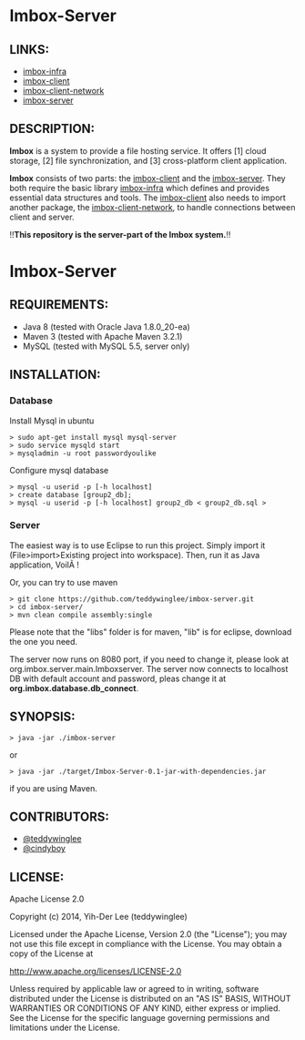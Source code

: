 # Imbox-Server

## LINKS:

* [imbox-infra](https://github.com/jaiyalas/imbox-infra)
* [imbox-client](https://github.com/jaiyalas/imbox-client)
* [imbox-client-network](https://github.com/teddywinglee/imbox-client-network)
* [imbox-server](https://github.com/teddywinglee/imbox-server)

## DESCRIPTION:

**Imbox** is a system to provide a file hosting service. It offers [1] cloud storage, [2] file synchronization, and [3] cross-platform client application.

**Imbox** consists of two parts: the [imbox-client](https://github.com/jaiyalas/imbox-client) and the [imbox-server](https://github.com/teddywinglee/imbox-server). They both require the basic library [imbox-infra](https://github.com/jaiyalas/imbox-infra) which defines and provides essential data structures and tools. The [imbox-client](https://github.com/jaiyalas/imbox-client) also needs to import another package, the [imbox-client-network](https://github.com/teddywinglee/imbox-client-network), to handle connections between client and server.

!!**This repository is the server-part of the Imbox system.**!!

# Imbox-Server

## REQUIREMENTS:

* Java 8 (tested with Oracle Java 1.8.0_20-ea) 
* Maven 3 (tested with Apache Maven 3.2.1)
* MySQL (tested with MySQL 5.5, server only)

## INSTALLATION:

### Database

Install Mysql in ubuntu

    > sudo apt-get install mysql mysql-server 
    > sudo service mysqld start
    > mysqladmin -u root passwordyoulike
			
Configure mysql database

    > mysql -u userid -p [-h localhost]
    > create database [group2_db];
    > mysql -u userid -p [-h localhost] group2_db < group2_db.sql > 

### Server

The easiest way is to use Eclipse to run this project. Simply import it (File>import>Existing project into workspace). Then, run it as Java application, VoilÃ !
		
Or, you can try to use maven

    > git clone https://github.com/teddywinglee/imbox-server.git
    > cd imbox-server/
    > mvn clean compile assembly:single

Please note that the "libs" folder is for maven, "lib" is for eclipse, download the one you need.

The server now runs on 8080 port, if you need to change it, please look at org.imbox.server.main.Imboxserver. The server now connects to localhost DB with default account and password, pleas change it at **org.imbox.database.db_connect**.

## SYNOPSIS:

	> java -jar ./imbox-server

or

	> java -jar ./target/Imbox-Server-0.1-jar-with-dependencies.jar

if you are using Maven.	

## CONTRIBUTORS:

* [@teddywinglee](https://github.com/teddywinglee)
* [@cindyboy](https://github.com/cindyboy)

## LICENSE:

Apache License 2.0

Copyright (c) 2014, Yih-Der Lee (teddywinglee)

Licensed under the Apache License, Version 2.0 (the "License");
you may not use this file except in compliance with the License.
You may obtain a copy of the License at

<http://www.apache.org/licenses/LICENSE-2.0>

Unless required by applicable law or agreed to in writing, software
distributed under the License is distributed on an "AS IS" BASIS,
WITHOUT WARRANTIES OR CONDITIONS OF ANY KIND, either express or implied.
See the License for the specific language governing permissions and
limitations under the License.